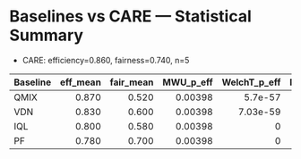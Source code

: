 # Baselines vs CARE — Statistical Summary

- CARE: efficiency=0.860, fairness=0.740, n=5

| Baseline | eff_mean | fair_mean | MWU_p_eff | WelchT_p_eff | MWU_p_fair | WelchT_p_fair | n_care | n_base |
|-|-:|-:|-:|-:|-:|-:|-:|-:|
| QMIX | 0.870 | 0.520 | 0.00398 | 5.7e-57 | 0.00398 | 0 | 5 | 5 |
| VDN | 0.830 | 0.600 | 0.00398 | 7.03e-59 | 0.00398 | 0 | 5 | 5 |
| IQL | 0.800 | 0.580 | 0.00398 | 0 | 0.00398 | 0 | 5 | 5 |
| PF | 0.780 | 0.700 | 0.00398 | 0 | 0.00398 | 0 | 5 | 5 |